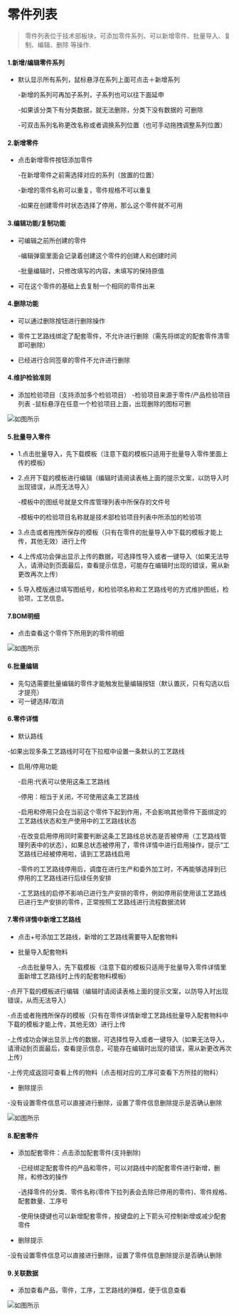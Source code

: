 # 零件列表

> 零件列表位于技术部板块，可添加零件系列、可以新增零件、批量导入、复制、编辑、删除 等操作.

#### 1.新增/编辑零件系列
* 默认显示所有系列，鼠标悬浮在系列上面可点击＋新增系列

  -新增的系列可再加子系列，子系列也可以往下面延申

  -如果该分类下有分类数据，就无法删除，分类下没有数据的 可删除

  -可双击系列名称更改名称或者调换系列位置（也可手动拖拽调整系列位置）

#### 2.新增零件
* 点击新增零件按钮添加零件

   -在新增零件之前需选择对应的系列（放置的位置）

   -新增的零件名称可以重复，零件规格不可以重复

   -如果在创建零件时状态选择了停用，那么这个零件就不可用

#### 3.编辑功能/复制功能
* 可编辑之前所创建的零件

  -编辑弹窗里面会记录着创建这个零件的创建人和创建时间

  -批量编辑时，只修改填写的内容，未填写的保持原值

* 可在这个零件的基础上去复制一个相同的零件出来

#### 4.删除功能

* 可以通过删除按钮进行删除操作

* 零件工艺路线绑定了配套零件，不允许进行删除（需先将绑定的配套零件清零即可删除）

* 已经进行合同签章的零件不允许进行删除


#### 4.维护检验准则
* 添加检验项目（支持添加多个检验项目）
  -检验项目来源于零件/产品检验项目列表
  -鼠标悬浮在任意一个检验项目上面，出现删除的图标可删

![如图所示](../file/lj1.png)


#### 5.批量导入零件

* 1.点击批量导入，先下载模板（注意下载的模板只适用于批量导入零件里面上传的模板)
* 2.点开下载的模板进行编辑（编辑时请阅读表格上面的提示文案，以防导入时出现错误，从而无法导入）

  -模板中的图纸号就是文件库管理列表中所保存的文件号

  -模板中的检验项目名称就是技术部检验项目列表中所添加的检验项

* 3.点击或者拖拽所保存的模板（只有在零件的批量导入中下载的模板才能上传，其他无效）进行上传
* 4.上传成功会弹出显示上传的数据，可选择性导入或者一键导入（如果无法导入，请滑动到页面最后，查看提示信息，可能存在编辑时出现的错误，需从新更改再次上传）
* 5.导入模版通过填写图纸号，和检验项名称和工艺路线号的方式维护图纸，检验项，工艺信息。

#### 7.BOM明细

* 点击查看这个零件下所用到的零件明细


![如图所示](../file/lj2.png)


#### 6.批量编辑
* 先勾选需要批量编辑的零件才能触发批量编辑按钮（默认置灰，只有勾选以后才提亮）
* 可一键选择/取消

#### 6.零件详情
* 默认路线

 -如果出现多条工艺路线时可在下拉框中设置一条默认的工艺路线

* 启用/停用功能

  -启用:代表可以使用这条工艺路线

  -停用：相当于关闭，不可使用这条工艺路线

  -启用和停用只会在当前这个零件下起到作用，不会影响其他零件下面绑定的工艺路线状态和生产使用中的工艺路线状态

  -在改变启用停用同时需要判断这条工艺路线总状态是否被停用（工艺路线管理列表中的状态），如果总状态被停用了，零件详情中进行启用操作，提示“工艺路线已经被停用啦，请到工艺路线启用

  -零件的工艺路线停用后，调度在进行生产和委外加工时，不再能够选择到已停用的工艺路线进行后续任务安排

  -工艺路线的启停不影响已进行生产安排的零件，例如停用前使用该工艺路线已进行生产安排的零件，正常按照工艺路线进行流程数据流转

#### 7.零件详情中新增工艺路线

* 点击+号添加工艺路线，新增的工艺路线需要导入配套物料

* 批量导入配套物料

  -点击批量导入，先下载模板（注意下载的模板只适用于批量导入零件详情里面新增工艺路线时上传的配套物料模板)

 -点开下载的模板进行编辑（编辑时请阅读表格上面的提示文案，以防导入时出现错误，从而无法导入）

 -点击或者拖拽所保存的模板（只有在零件详情新增工艺路线批量导入配套物料中下载的模板才能上传，其他无效）进行上传

 -上传成功会弹出显示上传的数据，可选择性导入或者一键导入（如果无法导入，请滑动到页面最后，查看提示信息，可能存在编辑时出现的错误，需从新更改再次上传）
 
 -上传完成返回可查看上传的物料（点击相对应的工序可查看下方所挂的物料）

*  删除提示

-没有设置零件信息可以直接进行删除，设置了零件信息删除提示是否确认删除

![如图所示](../file/lj3.png )

#### 8.配套零件

* 添加配套零件：点击添加配套零件(支持删除)

  -已经绑定配套零件的产品和零件，可以对路线中的配套零件进行新增，删除，和修改的操作

  -选择零件的分类、零件名称(零件下拉列表会去除已停用的零件)、零件规格、配套数量、工序号

  -使用快捷键也可以新增配套零件，按键盘的上下箭头可控制新增或减少配套零件

*  删除提示

-没有设置零件信息可以直接进行删除，设置了零件信息删除提示是否确认删除

#### 9.关联数据

* 添加查看产品，零件，工序，工艺路线的弹框，便于信息查看

![如图所示](../file/lj4.png )



























